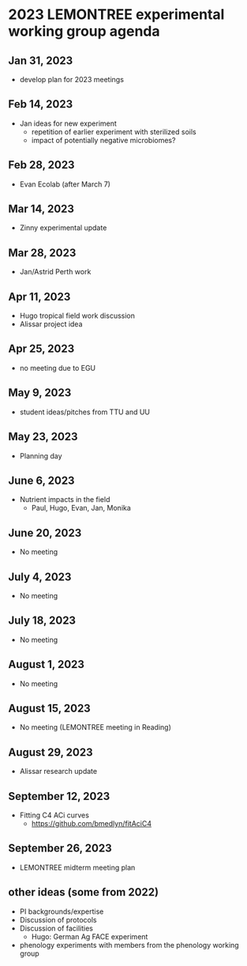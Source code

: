# 2023 LEMONTREE experimental working group agenda

## Jan 31, 2023
- develop plan for 2023 meetings

## Feb 14, 2023
- Jan ideas for new experiment
	- repetition of earlier experiment with sterilized soils
	- impact of potentially negative microbiomes?

## Feb 28, 2023
- Evan Ecolab (after March 7)

## Mar 14, 2023
- Zinny experimental update

## Mar 28, 2023
- Jan/Astrid Perth work

## Apr 11, 2023
- Hugo tropical field work discussion
- Alissar project idea

## Apr 25, 2023
- no meeting due to EGU

## May 9, 2023
- student ideas/pitches from TTU and UU

## May 23, 2023
- Planning day

## June 6, 2023
- Nutrient impacts in the field
	- Paul, Hugo, Evan, Jan, Monika

## June 20, 2023
- No meeting

## July 4, 2023
- No meeting

## July 18, 2023
- No meeting

## August 1, 2023
- No meeting

## August 15, 2023
- No meeting (LEMONTREE meeting in Reading)

## August 29, 2023
- Alissar research update

## September 12, 2023
- Fitting C4 ACi curves
	- https://github.com/bmedlyn/fitAciC4

## September 26, 2023
- LEMONTREE midterm meeting plan

## other ideas (some from 2022)
- PI backgrounds/expertise
- Discussion of protocols
- Discussion of facilities
	- Hugo: German Ag FACE experiment
- phenology experiments with members from the phenology working group
